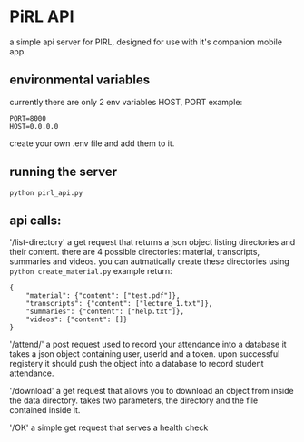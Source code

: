 # PiRL API
a simple api server for PIRL, designed for use with it's companion mobile app.

## environmental variables
currently there are only 2 env variables
HOST, PORT
example:
```
PORT=8000
HOST=0.0.0.0
```
create your own .env file and add them to it.

## running the server
`python pirl_api.py`

## api calls:

'/list-directory'
a get request that returns a json object listing directories and their content.
there are 4 possible directories: material, transcripts, summaries and videos.
you can autmatically create these directories using
`python create_material.py`
example return:
```
{
    "material": {"content": ["test.pdf"]},
    "transcripts": {"content": ["lecture_1.txt"]},
    "summaries": {"content": ["help.txt"]},
    "videos": {"content": []}
}
```

'/attend/'
a post request used to record your attendance into a database
it takes a json object containing user, userId and a token.
upon successful registery it should push the object into a database to record student attendance.

'/download'
a get request that allows you to download an object from inside the data directory.
takes two parameters, the directory and the file contained inside it.

'/OK'
a simple get request that serves a health check
